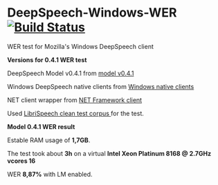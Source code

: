 

# DeepSpeech-Windows-WER [![Build Status](https://dev.azure.com/carlfm01/Test/_apis/build/status/carlfm01.DeepSpeech-Windows-WER?branchName=master)](https://dev.azure.com/carlfm01/Test/_build/latest?definitionId=1&branchName=master)

WER test for Mozilla's Windows DeepSpeech client

**Versions for 0.4.1 WER test**

 DeepSpeech Model v0.4.1 from [model v0.4.1](https://github.com/mozilla/DeepSpeech/releases/tag/v0.4.1) 

 Windows DeepSpeech native clients from [Windows native clients](https://github.com/carlfm01/deepspeech-tempwinbuilds/releases/tag/0.4.1) 

 NET client wrapper from [NET Framework client](https://github.com/mozilla/DeepSpeech/tree/master/examples/net_framework/CSharpExamples/DeepSpeechClient) 

Used [LibriSpeech clean test corpus ](http://www.openslr.org/12) for the test.
 
**Model 0.4.1 WER result**

Estable RAM usage of **1,7GB**.

The test took about **3h** on a virtual **Intel Xeon Platinum 8168 @ 2.7GHz vcores 16**

WER **8,87%** with LM enabled.
